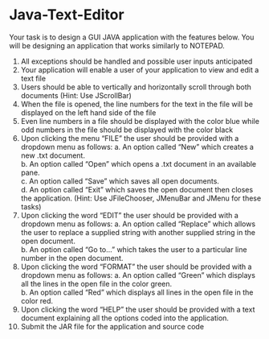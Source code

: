 # Java-Text-Editor
Your task is to design a GUI JAVA application with the features below. 
You will be  designing an application that works similarly to NOTEPAD. 
1. All exceptions should be handled and possible user inputs anticipated 
2. Your application will enable a user of your application to view and edit a text file 
3. Users should be able to vertically and horizontally scroll through both documents (Hint: Use  JScrollBar) 
4. When the file is opened, the line numbers for the text in the file will be displayed on the left  hand side of the file 
5. Even line numbers in a file should be displayed with the color blue  while odd numbers in the file  should be displayed with the color black 
6. Upon clicking the menu “FILE” the user should be provided with a dropdown menu as follows: 
a. An option called “New” which creates a new .txt document.  
b. An option called “Open” which opens a .txt document in an available pane.  
c. An option called “Save” which saves all open documents.  
d. An option called “Exit” which saves the open document then closes the application.  (Hint: Use JFileChooser, JMenuBar and JMenu for these tasks) 
7. Upon clicking the word “EDIT” the user should be provided with a dropdown menu as follows: 
a. An option called “Replace” which allows the user to replace a supplied string with  another supplied string in the open document.  
b. An option called “Go to...” which takes the user to a particular line number in the open  document.  
8. Upon clicking the word “FORMAT” the user should be provided with a dropdown menu as  follows: 
a. An option called “Green” which displays all the lines in the open file in the color green.  
b. An option called “Red” which displays all lines in the open file in the color red.  
9. Upon clicking the word “HELP” the user should be provided with a text document explaining all  the options coded into the application. 
10. Submit the JAR file for the application and source code
